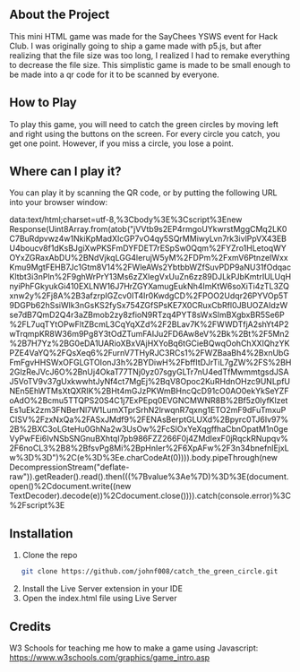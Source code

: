 ## About the Project
This mini HTML game was made for the SayChees YSWS event for Hack Club. I was originally going to ship a game made with p5.js, but after realizing that the file size was too long,
I realized I had to remake everything to decrease the file size. This simplistic game is made to be small enough to be made into a qr code for it to be scanned by everyone. 

## How to Play
To play this game, you will need to catch the green circles by moving left and right using the buttons on the screen. For every circle you catch, you get one point. However, if you miss
a circle, you lose a point. 

## Where can I play it?

You can play it by scanning the QR code, or by putting the following URL into your browser window:

data:text/html;charset=utf-8,%3Cbody%3E%3Cscript%3Enew Response(Uint8Array.from(atob("jVVtb9s2EP4rmgoUYkwrstMggCMq2LK0C7BuRdpvwz4w1NkiKpMadXIcGP7vO4qy5SQrMMiwyLvn7rk3ivlPpVX43EBU4boucv8f1dKsBJgiXwPKSFmDYFDET7rESpSw0Qqm%2FYZro1HLetoqWYOYxZGRaxAbDU%2BNdVjkqLGG4lerujW5yM%2FDPm%2FxmV6PtnzeIWxxKmu9MgtFEHB7Jc1Gtm8V14%2FWleAWs2YbtbbWZfSuvPDP9aNU31fOdqacKltbt3i3nPln%2F9ghWrPrY13Ms6zZXlegVxUuZn6zz89DJLkPJbKmtrIULUqHnyiPhFGkyukGi410EXLNW16J7HrZGYXamugEukNh4ImKtW6soXiTi4zTL3ZQxnw2y%2Fj8A%2B3afzrpIGZcv0IT4Ir0KwdgCD%2FPOO2Udqr26PYVOp5T9DGPb62hSsiWlk3nGsKS2fySx754ZGfSPsKE7X0CRuxCbRfl0JBUOZAIdzWse7dB7QmD2Q4r3aZBmob2zy8zfioN9RTzq4PYT8sWxSlmBXgbxBR5Se6P%2FL7uqTYtOPwFltZBcmL3CqYqXZd%2F2BLav7K%2FWWDTfjA2shYt4P2wTrqmpKR8W36m9Pg8Y3tOdZTumFAIJu2FD6Aw8eV%2Bk%2Bt%2F5Mn2%2B7H7Yz%2BG0eDA1UARioXBxVAjHXYoBq6tGCieBQwqOohChXXIQhzYKPZE4VaYQ%2FQsXeq6%2FurnV7THyRJC3RCs1%2FWZBaaBh4%2BxnUbGFmFgvHHSWxOFGLGTOIonJ3h%2BYDiwH%2FbffItDJrTiL7gZW%2FS%2BH2GlzReJVcJ6O%2BnUj4OkaT77TNj0yz07sgyGLTr7nU4edTfMwmmtgsdJSAJ5VoTV9v37gUxkwwhtJyNf4ct7MgEj%2BqV8Opoc2KuRHdnOHzc9UNLpfUNEn5EhWTMsXtQXRIK%2BHt4mGJzPKWmBHncQcD91cO0AO0ekYkSeYZFoAdO%2Bcmu5TTQPS20S4C1j7ExPEpq0EVGNCMWNR8B%2Bf5z0lyfKlzetEs1uEk2zm3FNBerNl7W1LumXTprSrhN2lrwqnR7qxng1ETO2mF9dFuTmxuPCISV%2FzxNxQa%2FASxJMdf9%2FENAsBerptGLUXd%2Bpyrc0TJ6Iv97%2B%2BXC3oLGteHu0GhNa2w3UsOw%2FcSlOxYeXqgffhaCbnOpatM1n0geVyPwFEi6IvNSbSNGnuBXhtqI7pb986FZZ266F0j4ZMdIexF0jRqckRNupqv%2F6noCL3%2B8%2BfsvPg8Mi%2BpHnIer%2F6XpAFw%2F3n34bnefnlEjxLw%3D%3D")%2C(e%3D%3Ee.charCodeAt(0)))).body.pipeThrough(new DecompressionStream("deflate-raw")).getReader().read().then(((%7Bvalue%3Ae%7D)%3D%3E(document.open()%2Cdocument.write((new TextDecoder).decode(e))%2Cdocument.close()))).catch(console.error)%3C%2Fscript%3E

## Installation 
1. Clone the repo
```sh
   git clone https://github.com/johnf008/catch_the_green_circle.git
   ```
2. Install the Live Server extension in your IDE
3. Open the index.html file using Live Server

## Credits
W3 Schools for teaching me how to make a game using Javascript: 
https://www.w3schools.com/graphics/game_intro.asp
